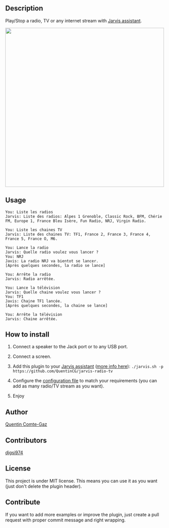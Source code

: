 ## Description
Play/Stop a radio, TV or any internet stream with <a target="_blank" href="http://domotiquefacile.fr/jarvis/">Jarvis assistant</a>.


<img src="https://raw.githubusercontent.com/QuentinCG/jarvis-radio-tv/master/presentation.png" width="500">


## Usage
```
You: Liste les radios
Jarvis: Liste des radios: Alpes 1 Grenoble, Classic Rock, BFM, Chérie FM, Europe 1, France Bleu Isère, Fun Radio, NRJ, Virgin Radio.

You: Liste les chaines TV
Jarvis: Liste des chaines TV: TF1, France 2, France 3, France 4, France 5, France O, M6.

You: Lance la radio
Jarvis: Quelle radio voulez vous lancer ?
You: NRJ
Javis: La radio NRJ va bientot se lancer.
[Après quelques secondes, la radio se lance]

You: Arrête la radio
Jarvis: Radio arrêtée.

You: Lance la télévision
Jarvis: Quelle chaine voulez vous lancer ?
You: TF1
Javis: Chaine TF1 lancée.
[Après quelques secondes, la chaine se lance]

You: Arrête la télévision
Jarvis: Chaine arrêtée.
```


## How to install

1) Connect a speaker to the Jack port or to any USB port.

2) Connect a screen.

3) Add this plugin to your <a target="_blank" href="http://domotiquefacile.fr/jarvis/">Jarvis assistant</a> (<a target="_blank" href="http://domotiquefacile.fr/jarvis/content/plugins">more info here</a>): ```./jarvis.sh -p https://github.com/QuentinCG/jarvis-radio-tv```

4) Configure the <a target="_blank" href="https://github.com/QuentinCG/jarvis-radio-tv/blob/master/config.sh">configuration file</a> to match your requirements (you can add as many radio/TV stream as you want).

5) Enjoy


## Author
[Quentin Comte-Gaz](http://quentin.comte-gaz.com/)


## Contributors
[djgsi974](https://github.com/djgsi974)


## License

This project is under MIT license. This means you can use it as you want (just don't delete the plugin header).


## Contribute

If you want to add more examples or improve the plugin, just create a pull request with proper commit message and right wrapping.
